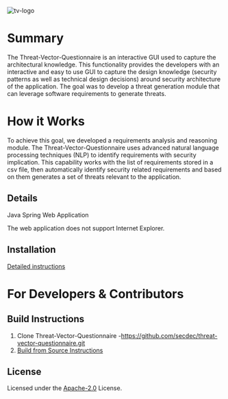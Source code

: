 ![tv-logo](https://user-images.githubusercontent.com/35819157/50309665-aa806b80-046d-11e9-83f0-9882d1cb71d4.png)

# Summary
The Threat-Vector-Questionnaire is an interactive GUI used to capture the architectural knowledge. This functionality provides the developers with an interactive and easy to use GUI to capture the design knowledge (security patterns as well as technical design decisions) around security architecture of the application. The goal was to develop a threat generation module that can leverage software requirements to generate threats. 

# How it Works
To achieve this goal, we developed a requirements analysis and reasoning module. The Threat-Vector-Questionnaire uses advanced natural language processing techniques (NLP) to identify requirements with security implication. This capability works with the list of requirements stored in a csv file, then automatically identify security related requirements and based on them generates a set of threats relevant to the application.

## Details
Java Spring Web Application

The web application does not support Internet Explorer.

## Installation
[Detailed instructions](https://github.com/secdec/threat-vector-questionnaire/wiki/Enviorment-Installation)


# For Developers & Contributors
## Build Instructions
1. Clone Threat-Vector-Questionnaire -https://github.com/secdec/threat-vector-questionnaire.git
2. [Build from Source Instructions](https://github.com/secdec/threat-vector-questionnaire/wiki/Building-From-Source)
## License
Licensed under the [Apache-2.0](https://github.com/secdec/threat-vector-questionnaire/blob/master/LICENSE) License.
